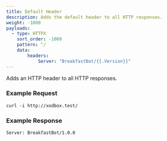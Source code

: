 ```yaml
---
title: Default Header
description: Adds the default header to all HTTP responses.
weight: -1000
payloads:
  - type: HTTPX
    sort_order: -1000
    pattern: ^/
    data:
        headers:
            Server: "BreakfastBot/{{.Version}}"
---
```


Adds an HTTP header to all HTTP responses.

### Example Request

```shell
curl -i http://xodbox.test/
```

### Example Response

```txt
Server: BreakfastBot/1.0.0
```
